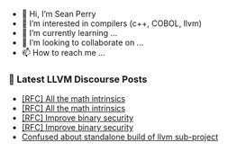 - 👋 Hi, I’m Sean Perry
- 👀 I’m interested in compilers (c++, COBOL, llvm)
- 🌱 I’m currently learning ...
- 💞️ I’m looking to collaborate on ...
- 📫 How to reach me ...

<!---
s66perry/s66perry is a ✨ special ✨ repository because its `README.md` (this file) appears on your GitHub profile.
You can click the Preview link to take a look at your changes.
--->
### 📕 Latest LLVM Discourse Posts

<!-- DISCOURSE-LLVM:START -->
- [[RFC] All the math intrinsics](https://discourse.llvm.org/t/rfc-all-the-math-intrinsics/78294#post_3)
- [[RFC] All the math intrinsics](https://discourse.llvm.org/t/rfc-all-the-math-intrinsics/78294#post_2)
- [[RFC] Improve binary security](https://discourse.llvm.org/t/rfc-improve-binary-security/78121?page=2#post_40)
- [[RFC] Improve binary security](https://discourse.llvm.org/t/rfc-improve-binary-security/78121?page=2#post_39)
- [Confused about standalone build of llvm sub-project](https://discourse.llvm.org/t/confused-about-standalone-build-of-llvm-sub-project/78297#post_1)
<!-- DISCOURSE-LLVM:END -->
